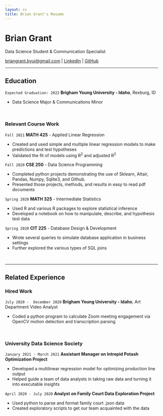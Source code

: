 ```yaml
---
layout: cv
title: Brian Grant's Resume
---
```

# Brian Grant
Data Science Student & Communication Specialist

<div id="webaddress">
<a href="briangrant.byui@gmail.com">briangrant.byui@gmail.com</a>
| <a href="https://linkedin.com/in/brian-grant">LinkedIn</a>
| <a href="https://github.com/BrianGrant-Data">GitHub</a>
</div>

<!-- https://www.monique.tech/the-art-of-markdown -->
---
## Education 
`Expected Graduation: 2022`
__Brigham Young University - Idaho__, Rexburg, ID

- Data Science Major & Communications Minor

<br>

### Relevant Course Work
`Fall 2021`
__MATH 425__ - Applied Linear Regression
- Created and used simple and multiple linear regression models to make predictions and test hypotheses
- Validated the fit of models using R<sup>2</sup> and adjusted R<sup>2</sup>

`Fall 2020`
__CSE 250__ - Data Science Programming 
- Completed python projects demonstrating the use of Sklearn, Altair, Pandas, Numpy, Sqlite3, and Github.
- Presented those projects, methods, and results in easy to read pdf documents

`Spring 2020`
__MATH 325__ - Intermediate Statistics
- Used R and various R packages to explore statistical inference
- Developed a notebook on how to manipulate, describe, and hypothesis test data

`Spring 2020`
__CIT 225__ - Database Design & Development
- Wrote several queries to simulate database application in business settings
- Further explored the various types of SQL joins

<br>

---

## Related Experience

### Hired Work

`July 2020 -  December 2020`
__Brigham Young University - Idaho__, Art Department Video Analyst 
- Coded a python program to calculate Zoom meeting engagement via OpenCV motion detection and transcription parsing

<br>

### University Data Science Society 

`January 2021 - March 2021`
__Assistant Manager on Intrepid Potash Optimization Project__
- Developed a multilinear regression model for optimizing production line output
- Helped guide a team of data analysts in taking raw data and turning it into executable insights

`April 2020 - July 2020`
__Analyst on Family Court Data Exploration Project__
- Used python to parse and format family court .json data 
- Created exploratory scripts to get our team acquainted with the data

<br>


